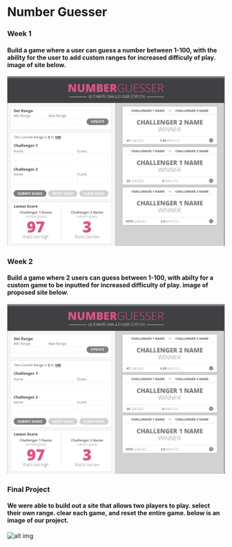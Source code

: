 # Number Guesser 

### Week 1
#### Build a game where a user can guess a number between 1-100, with the ability for the user to add custom ranges for increased difficuly of play. image of site below. 

![alt img](Images/wk2.png)

### Week 2
#### Build a game where 2 users can guess between 1-100, with abilty for a custom game to be inputted for increased difficulty of play. image of proposed site below. 

![alt img](Images/wk2.png)

### Final Project
#### We were able to build out a site that allows two players to play. select their own range. clear each game, and reset the entire game. below is an image of our project. 

![alt img](Images/final/png)

